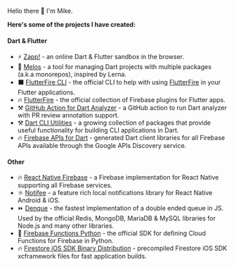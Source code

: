 Hello there :wave: I'm Mike.

**Here's some of the projects I have created:**

#### Dart & Flutter

 - ⚡ [Zapp!](https://zapp.run) - an online Dart & Flutter sandbox in the browser.
 - 🌋 [Melos](https://github.com/invertase/melos) - a tool for managing Dart projects with multiple packages (a.k.a monorepos), inspired by Lerna.
 - ⬛ [FlutterFire CLI](https://github.com/invertase/flutterfire_cli) - the official CLI to help with using [FlutterFire](https://firebase.flutter.dev/) in your Flutter applications. 
 - 🔥 [FlutterFire](https://github.com/FirebaseExtended/flutterfire) - the official collection of Firebase plugins for Flutter apps.
 - ⚒️ [GitHub Action for Dart Analyzer](https://github.com/invertase/github-action-dart-analyzer) - a GitHub action to run Dart analyzer with PR review annotation support.
 - ⚒️ [Dart CLI Utilities](https://github.com/invertase/dart-cli-utilities) - a growing collection of packages that provide useful functionality for building CLI applications in Dart.
 - 🔥 [Firebase APIs for Dart](https://github.com/invertase/dart_firebase_apis) - generated Dart client libraries for all Firebase APIs available through the Google APIs Discovery service.

#### Other

 - 🔥 [React Native Firebase](https://github.com/invertase/react-native-firebase) - a Firebase implementation for React Native supporting all Firebase services.
 - ⚛️ [Notifee](https://github.com/invertase/notifee) - a feature rich local notifications library for React Native Android & iOS.
 - ⏩ [Denque](https://github.com/Salakar/denque) - the fastest implementation of a double ended queue in JS. Used by the official Redis, MongoDB, MariaDB & MySQL libraries for Node.js and many other libraries.
 - 🐍 [Firebase Functions Python](https://github.com/firebase/firebase-functions-python) - the official SDK for defining Cloud Functions for Firebase in Python.
 - 🔥 [Firestore iOS SDK Binary Distribution](https://github.com/invertase/firestore-ios-sdk-frameworks) - precompiled Firestore iOS SDK xcframework files for fast application builds.
